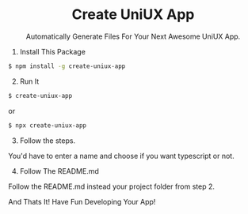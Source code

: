 # <h1 align="center">Create UniUX App</h1>
<p align="center">Automatically Generate Files For Your Next Awesome UniUX App.</p>

1. Install This Package

```bash
$ npm install -g create-uniux-app
```

2. Run It

```bash
$ create-uniux-app
```
or

```bash
$ npx create-uniux-app
```

3. Follow the steps.

You'd have to enter a name and choose if you want typescript or not.

4. Follow The README.md

Follow the README.md instead your project folder from step 2.

And Thats It! Have Fun Developing Your App!
